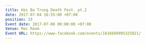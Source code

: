 ```yaml
---
title: Hai Ba Trung Death Fest. pt.2
date: 2017-07-04 16:55:00 +07:00
position: 33
Event date: 2017-07-08 00:00:00 +07:00
Venue: Rec Room
Event URL: https://www.facebook.com/events/1816689995325821/
---
```


